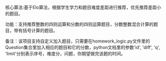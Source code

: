 核心算法:基于Elo算法，根据学生学力和题目难度差距进行推荐，优先推荐差距小的题目。


功能：支持推荐整数的四则运算和分数的四则运算题目，分数整数混合计算的题目，带有括号计算的题目。


备注：该项目支持自定义加入题目，只需要在homework_logic.py文件里的Question集合里加入相应的题目和它的分数，python文档里的参数'id', 'diff', 'q', 'limit'分别表示序号，难度分，问题，你期望做完该题的时间。
